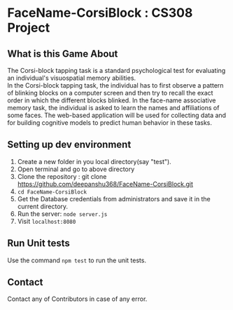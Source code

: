 # FaceName-CorsiBlock : CS308 Project

## What is this Game About

The Corsi-block tapping task is a standard psychological test for evaluating an individual's visuospatial memory abilities.  
In the Corsi-block tapping task, the individual has to first observe a pattern of blinking blocks on a computer screen and then try to recall the exact order in which the different blocks blinked. In the face-name associative memory task, the individual is asked to learn the names and affiliations of some faces. The web-based application will be used for collecting data and for building cognitive models to predict human behavior in these tasks.

## Setting up dev environment

1. Create a new folder in you local directory(say "test").
2. Open terminal and go to above directory
3. Clone the repository : git clone https://github.com/deepanshu368/FaceName-CorsiBlock.git
4. `cd FaceName-CorsiBlock`
5. Get the Database credentials from administrators and save it in the current directory.
6. Run the server: `node server.js`
7. Visit `localhost:8080`

## Run Unit tests
Use the command `npm test` to run the unit tests.

## Contact
Contact any of Contributors in case of any error.
